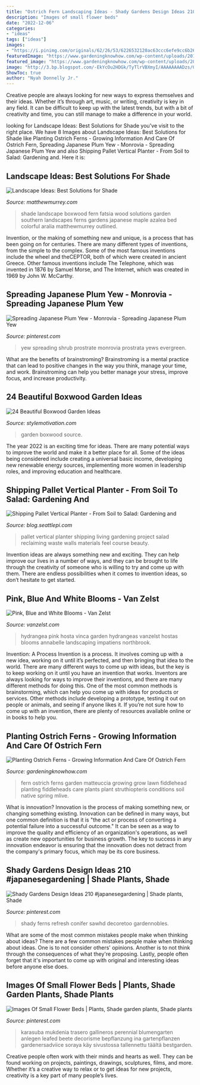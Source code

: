 ```yaml
---
title: "Ostrich Fern Landscaping Ideas - Shady Gardens Design Ideas 210 #japanesegardening"
description: "Images of small flower beds"
date: "2022-12-06"
categories:
- "ideas"
tags: ["ideas"]
images:
- "https://i.pinimg.com/originals/62/26/53/6226532120ac63ccc6efe9cc6b262cb3.jpg"
featuredImage: "https://www.gardeningknowhow.com/wp-content/uploads/2012/06/ostrich-fern.jpg"
featured_image: "https://www.gardeningknowhow.com/wp-content/uploads/2012/06/ostrich-fern.jpg"
image: "http://3.bp.blogspot.com/-EkYcOu2HDGk/TyTlrVBXmyI/AAAAAAAADzs/OYeqihmMdRY/s1600/IMG_4443.jpg"
ShowToc: true
author: "Nyah Donnelly Jr."
---
```



Creative people are always looking for new ways to express themselves and their ideas. Whether it’s through art, music, or writing, creativity is key in any field. It can be difficult to keep up with the latest trends, but with a bit of creativity and time, you can still manage to make a difference in your world.

	

		
looking for Landscape Ideas: Best Solutions for Shade you've visit to the right place. We have 8 Images about Landscape Ideas: Best Solutions for Shade like Planting Ostrich Ferns - Growing Information And Care Of Ostrich Fern, Spreading Japanese Plum Yew - Monrovia - Spreading Japanese Plum Yew and also Shipping Pallet Vertical Planter - From Soil to Salad: Gardening and. Here it is:
		
    
## Landscape Ideas: Best Solutions For Shade

<img loading=lazy src="http://matthewmurrey.com/wp-content/uploads/2015/10/Shade-Solutions-Shade-Garden-Ferns-and-Fatsia-960x646.jpg" onerror="this.onerror=null;this.src='https://tse4.mm.bing.net/th?id=OIP.T4_czoemM5apKKrMfIhoRQHaE-&amp;pid=15.1';" alt="Landscape Ideas: Best Solutions for Shade">

_Source: matthewmurrey.com_

>shade landscape boxwood fern fatsia wood solutions garden southern landscapes ferns gardens japanese maple azalea bed colorful aralia matthewmurrey outlined. 

	

Invention, or the making of something new and unique, is a process that has been going on for centuries. There are many different types of inventions, from the simple to the complex. Some of the most famous inventions include the wheel and theCEPTOR, both of which were created in ancient Greece. Other famous inventions include The Telephone, which was invented in 1876 by Samuel Morse, and The Internet, which was created in 1969 by John W. McCarthy.

    
## Spreading Japanese Plum Yew - Monrovia - Spreading Japanese Plum Yew

<img loading=lazy src="https://i.pinimg.com/736x/34/cb/9c/34cb9c5acdc08a2a77aa8df1650297cf.jpg" onerror="this.onerror=null;this.src='https://tse4.mm.bing.net/th?id=OIP.th8jAwcp-j4YnW2SXVdokwHaLH&amp;pid=15.1';" alt="Spreading Japanese Plum Yew - Monrovia - Spreading Japanese Plum Yew">

_Source: pinterest.com_

>yew spreading shrub prostrate monrovia prostrata yews evergreen. 

	

What are the benefits of brainstroming?
Brainstroming is a mental practice that can lead to positive changes in the way you think, manage your time, and work. Brainstroming can help you better manage your stress, improve focus, and increase productivity.

    
## 24 Beautiful Boxwood Garden Ideas

<img loading=lazy src="https://www.stylemotivation.com/wp-content/uploads/2013/09/24-Beautiful-Boxwood-Garden-Ideas-24-620x413.jpg" onerror="this.onerror=null;this.src='https://tse4.mm.bing.net/th?id=OIP.RoD0qTeHLLcDsyPixC_LhgHaE7&amp;pid=15.1';" alt="24 Beautiful Boxwood Garden Ideas">

_Source: stylemotivation.com_

>garden boxwood source. 

	

The year 2022 is an exciting time for ideas. There are many potential ways to improve the world and make it a better place for all. Some of the ideas being considered include creating a universal basic income, developing new renewable energy sources, implementing more women in leadership roles, and improving education and healthcare.

    
## Shipping Pallet Vertical Planter - From Soil To Salad: Gardening And

<img loading=lazy src="http://3.bp.blogspot.com/-EkYcOu2HDGk/TyTlrVBXmyI/AAAAAAAADzs/OYeqihmMdRY/s1600/IMG_4443.jpg" onerror="this.onerror=null;this.src='https://tse2.mm.bing.net/th?id=OIP.Cktt-uCzOKQLYyOrxcuGIQHaJ8&amp;pid=15.1';" alt="Shipping Pallet Vertical Planter - From Soil to Salad: Gardening and">

_Source: blog.seattlepi.com_

>pallet vertical planter shipping living gardening project salad reclaiming waste walls materials feel course beauty. 

	

Invention ideas are always something new and exciting. They can help improve our lives in a number of ways, and they can be brought to life through the creativity of someone who is willing to try and come up with them. There are endless possibilities when it comes to invention ideas, so don’t hesitate to get started.

    
## Pink, Blue And White Blooms - Van Zelst

<img loading=lazy src="https://www.vanzelst.com/wp-content/uploads/2012/01/northbrook_5_g.jpg" onerror="this.onerror=null;this.src='https://tse3.mm.bing.net/th?id=OIP.QiN7q6w_wZ5j7cdc3UHlKgHaFB&amp;pid=15.1';" alt="Pink, Blue and White Blooms - Van Zelst">

_Source: vanzelst.com_

>hydrangea pink hosta vinca garden hydrangeas vanzelst hostas blooms annabelle landscaping impatiens northbrook. 

	

Invention: A Process
Invention is a process. It involves coming up with a new idea, working on it until it’s perfected, and then bringing that idea to the world. There are many different ways to come up with ideas, but the key is to keep working on it until you have an invention that works. Inventors are always looking for ways to improve their inventions, and there are many different methods for doing this. One of the most common methods is brainstorming, which can help you come up with ideas for products or services. Other methods include developing a prototype, testing it out on people or animals, and seeing if anyone likes it. If you’re not sure how to come up with an invention, there are plenty of resources available online or in books to help you.

    
## Planting Ostrich Ferns - Growing Information And Care Of Ostrich Fern

<img loading=lazy src="https://www.gardeningknowhow.com/wp-content/uploads/2012/06/ostrich-fern.jpg" onerror="this.onerror=null;this.src='https://tse2.mm.bing.net/th?id=OIP.LR1HNpw1YiFLX-JUb8W2_AHaE6&amp;pid=15.1';" alt="Planting Ostrich Ferns - Growing Information And Care Of Ostrich Fern">

_Source: gardeningknowhow.com_

>fern ostrich ferns garden matteuccia growing grow lawn fiddlehead planting fiddleheads care plants plant struthiopteris conditions soil native spring mlive. 

	

What is innovation?
Innovation is the process of making something new, or changing something existing. Innovation can be defined in many ways, but one common definition is that it is "the act or process of converting a potential failure into a successful outcome." 
It can be seen as a way to improve the quality and efficiency of an organization's operations, as well as create new opportunities for business growth. 
The key to success in any innovation endeavor is ensuring that the innovation does not detract from the company's primary focus, which may be its core business.

    
## Shady Gardens Design Ideas 210 #japanesegardening | Shade Plants, Shade

<img loading=lazy src="https://i.pinimg.com/originals/62/26/53/6226532120ac63ccc6efe9cc6b262cb3.jpg" onerror="this.onerror=null;this.src='https://tse4.mm.bing.net/th?id=OIP.42mwGph_Hr8o1il0yVT9VwHaSe&amp;pid=15.1';" alt="Shady Gardens Design Ideas 210 #japanesegardening | Shade plants, Shade">

_Source: pinterest.com_

>shady ferns refresh conifer sawhd decoretoo gardennobles. 

	

What are some of the most common mistakes people make when thinking about ideas?
There are a few common mistakes people make when thinking about ideas. One is to not consider others' opinions. Another is to not think through the consequences of what they're proposing. Lastly, people often forget that it's important to come up with original and interesting ideas before anyone else does.

    
## Images Of Small Flower Beds | Plants, Shade Garden Plants, Shade Plants

<img loading=lazy src="https://i.pinimg.com/originals/05/67/06/0567067e9e8d8ae4def14752dbb23505.jpg" onerror="this.onerror=null;this.src='https://tse2.mm.bing.net/th?id=OIP.DUKVoc2o65dC2tBSlFokWAHaLH&amp;pid=15.1';" alt="Images Of Small Flower Beds | Plants, Shade garden plants, Shade plants">

_Source: pinterest.com_

>karasuba mukdenia trasero gallineros perennial blumengarten anlegen leafed beete decorisme bepflanzung ina gartenpflanzen gardenersadviice soraya käy sivustossa tallennettu täältä bestgarden. 

	

Creative people often work with their minds and hearts as well. They can be found working on projects, paintings, drawings, sculptures, films, and more. Whether it’s a creative way to relax or to get ideas for new projects, creativity is a key part of many people’s lives.


